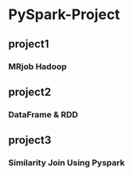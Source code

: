 # PySpark-Project

## project1
### MRjob Hadoop

## project2
### DataFrame & RDD

## project3
### Similarity Join Using Pyspark
